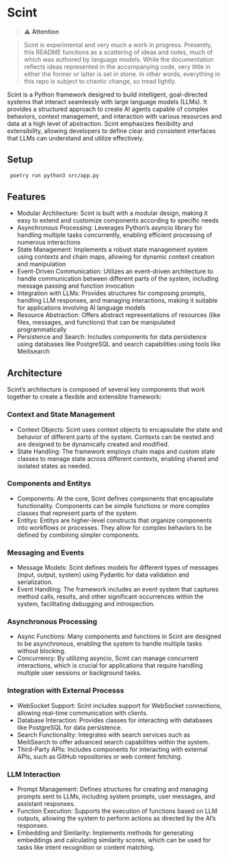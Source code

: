 # Scint

> ⚠️ **Attention**

> Scint is experimental and very much a work in progress. Presently, this README functions as a scattering of ideas and notes, much of which was authored by language models. While the documentation reflects ideas represented in the accompanying code, very little in either the former or latter is set in stone. In other words, everything in this repo is subject to chaotic change, so tread lightly.

Scint is a Python framework designed to build intelligent, goal-directed systems that interact seamlessly with large language models (LLMs). It provides a structured approach to create AI agents capable of complex behaviors, context management, and interaction with various resources and data at a high level of abstraction. Scint emphasizes flexibility and extensibility, allowing developers to define clear and consistent interfaces that LLMs can understand and utilize effectively.

## Setup

```bash
 poetry run python3 src/app.py
 ```

## Features

- Modular Architecture: Scint is built with a modular design, making it easy to extend and customize components according to specific needs
- Asynchronous Processing: Leverages Python’s asyncio library for handling multiple tasks concurrently, enabling efficient processing of numerous interactions
- State Management: Implements a robust state management system using contexts and chain maps, allowing for dynamic context creation and manipulation
- Event-Driven Communication: Utilizes an event-driven architecture to handle communication between different parts of the system, including message passing and function invocation
- Integration with LLMs: Provides structures for composing prompts, handling LLM responses, and managing interactions, making it suitable for applications involving AI language models
- Resource Abstraction: Offers abstract representations of resources (like files, messages, and functions) that can be manipulated programmatically
- Persistence and Search: Includes components for data persistence using databases like PostgreSQL and search capabilities using tools like Meilisearch

## Architecture

Scint’s architecture is composed of several key components that work together to create a flexible and extensible framework:

### Context and State Management

- Context Objects: Scint uses context objects to encapsulate the state and behavior of different parts of the system. Contexts can be nested and are designed to be dynamically created and modified.
- State Handling: The framework employs chain maps and custom state classes to manage state across different contexts, enabling shared and isolated states as needed.

### Components and Entitys

- Components: At the core, Scint defines components that encapsulate functionality. Components can be simple functions or more complex classes that represent parts of the system.
- Entitys: Entitys are higher-level constructs that organize components into workflows or processes. They allow for complex behaviors to be defined by combining simpler components.

### Messaging and Events

- Message Models: Scint defines models for different types of messages (input, output, system) using Pydantic for data validation and serialization.
- Event Handling: The framework includes an event system that captures method calls, results, and other significant occurrences within the system, facilitating debugging and introspection.

### Asynchronous Processing

- Async Functions: Many components and functions in Scint are designed to be asynchronous, enabling the system to handle multiple tasks without blocking.
- Concurrency: By utilizing asyncio, Scint can manage concurrent interactions, which is crucial for applications that require handling multiple user sessions or background tasks.

### Integration with External Processs

- WebSocket Support: Scint includes support for WebSocket connections, allowing real-time communication with clients.
- Database Interaction: Provides classes for interacting with databases like PostgreSQL for data persistence.
- Search Functionality: Integrates with search services such as MeiliSearch to offer advanced search capabilities within the system.
- Third-Party APIs: Includes components for interacting with external APIs, such as GitHub repositories or web content fetching.

### LLM Interaction

- Prompt Management: Defines structures for creating and managing prompts sent to LLMs, including system prompts, user messages, and assistant responses.
- Function Execution: Supports the execution of functions based on LLM outputs, allowing the system to perform actions as directed by the AI’s responses.
- Embedding and Similarity: Implements methods for generating embeddings and calculating similarity scores, which can be used for tasks like intent recognition or content matching.
